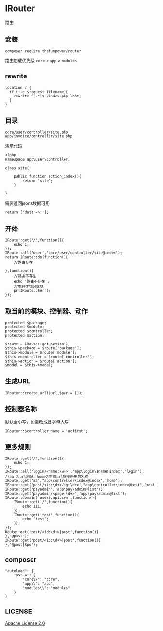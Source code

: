 # IRouter
 
路由

## 安装

~~~
composer require thefunpower/router
~~~

路由加载优先级 `core` > `app` > `modules`

## rewrite

~~~
location / {
  if (!-e $request_filename){
    rewrite ^(.*)$ /index.php last;
  }
}
~~~

## 目录

~~~
core/user/controller/site.php
app/invoice/controller/site.php
~~~

演示代码

~~~
<?php 
namespace app\user\controller;

class site{ 

	public function action_index(){
		return 'site';
	} 

}
~~~

需要返回jsons数据可用

~~~
return ['data'=>''];
~~~


## 开始
~~~
IRoute::get('/',function(){
	echo 1;
});   
IRoute::all('user','core/user/controller/site@index');   
return IRoute::do(function(){
	//路由存在
	 
},function(){
	//路由不存在
	echo '路由不存在';
	//取具体错误信息
	pr(IRoute::$err);
}); 
~~~

## 取当前的模块、控制器、动作
~~~ 
protected $package;
protected $module;
protected $controller;
protected $action;

$route = IRoute::get_action();
$this->package = $route['package'];
$this->module = $route['module'];
$this->controller = $route['controller'];
$this->action = $route['action'];
$model = $this->model;
~~~

## 生成URL

~~~
IRouter::create_url($url,$par = []);
~~~

## 控制器名称

默认全小写，如需改成首字母大写

~~~
IRouter::$controller_name = 'ucfirst';
~~~

## 更多规则

~~~ 
IRoute::get('/',function(){
	echo 1;
});
IRoute::all('login/<name:\w+>','app\login\$name@index','login');  
//aa 为url地址，home为生成url链接所用的名称 	
IRoute::get('aa',"app\controller\index@index",'home'); 
IRoute::get('post/<id:\d+>/<g:\d+>',"app\controller\index@test",'post');
IRoute::get('payadmin','app\pay\admin@list');
IRoute::get('payadmin/<page:\d+>','app\pay\admin@list');
IRoute::domain('user2.api.com',function(){
	IRoute::get('/',function(){
		echo 111;		
	});
	IRoute::get('test',function(){
		echo 'test';		
	});
});
Route::get('post/<id:\d+>|post',function(){    
},'@post');
IRoute::get('post/<id:\d+>|post',function(){    
},'@post|$po');
~~~

## composer 

~~~
"autoload": {
    "psr-4": {
        "core\\": "core",
        "app\\": "app",
        "modules\\": "modules"
    }
}
~~~


## LICENSE

[Apache License 2.0](LICENSE)


